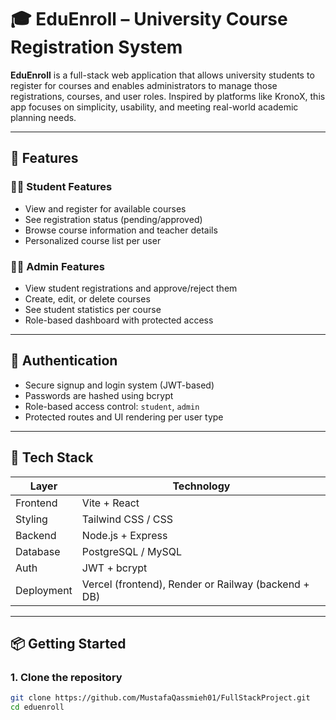 # 🎓 EduEnroll – University Course Registration System

**EduEnroll** is a full-stack web application that allows university students to register for courses and enables administrators to manage those registrations, courses, and user roles. Inspired by platforms like KronoX, this app focuses on simplicity, usability, and meeting real-world academic planning needs.

---

## 🚀 Features

### 👩‍🎓 Student Features
- View and register for available courses
- See registration status (pending/approved)
- Browse course information and teacher details
- Personalized course list per user

### 🧑‍💼 Admin Features
- View student registrations and approve/reject them
- Create, edit, or delete courses
- See student statistics per course
- Role-based dashboard with protected access

---

## 🔐 Authentication
- Secure signup and login system (JWT-based)
- Passwords are hashed using bcrypt
- Role-based access control: `student`, `admin`
- Protected routes and UI rendering per user type

---

## 🧱 Tech Stack

| Layer       | Technology              |
|-------------|--------------------------|
| Frontend    | Vite + React             |
| Styling     | Tailwind CSS / CSS       |
| Backend     | Node.js + Express        |
| Database    | PostgreSQL / MySQL       |
| Auth        | JWT + bcrypt             |
| Deployment  | Vercel (frontend), Render or Railway (backend + DB) |

---

## 📦 Getting Started

### 1. Clone the repository
```bash
git clone https://github.com/MustafaQassmieh01/FullStackProject.git
cd eduenroll
